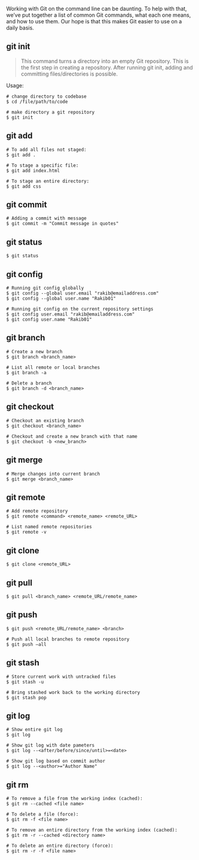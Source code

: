 Working with Git on the command line can be daunting. To help with that, we’ve put together a list of common Git commands, what each one means, and how to use them. Our hope is that this makes Git easier to use on a daily basis.

## git init

>    This command turns a directory into an empty Git repository. This is the first step in creating a      repository. After running git init, adding and  committing files/directories is possible. 


Usage:

```
# change directory to codebase
$ cd /file/path/to/code

# make directory a git repository
$ git init
```

## git add
```
# To add all files not staged:
$ git add .

# To stage a specific file:
$ git add index.html

# To stage an entire directory:
$ git add css
```
## git commit
```
# Adding a commit with message
$ git commit -m "Commit message in quotes"
```
## git status
```
$ git status
```
## git config
```
# Running git config globally
$ git config --global user.email "rakib@emailaddress.com"
$ git config --global user.name "Rakib01"

# Running git config on the current repository settings
$ git config user.email "rakib@emailaddress.com"
$ git config user.name "Rakib01"
```
## git branch
```
# Create a new branch
$ git branch <branch_name>

# List all remote or local branches
$ git branch -a

# Delete a branch
$ git branch -d <branch_name>
```

## git checkout
```
# Checkout an existing branch
$ git checkout <branch_name>

# Checkout and create a new branch with that name
$ git checkout -b <new_branch>
```
## git merge
```
# Merge changes into current branch
$ git merge <branch_name>
```
## git remote
```
# Add remote repository
$ git remote <command> <remote_name> <remote_URL>

# List named remote repositories
$ git remote -v
```
## git clone
```
$ git clone <remote_URL>
```
## git pull
```
$ git pull <branch_name> <remote_URL/remote_name>
```
## git push
```
$ git push <remote_URL/remote_name> <branch>

# Push all local branches to remote repository
$ git push —all
```
## git stash
```
# Store current work with untracked files
$ git stash -u

# Bring stashed work back to the working directory
$ git stash pop
```
## git log
```
# Show entire git log
$ git log

# Show git log with date pameters
$ git log --<after/before/since/until>=<date>

# Show git log based on commit author
$ git log --<author>="Author Name"
```
## git rm
```
# To remove a file from the working index (cached):
$ git rm --cached <file name>

# To delete a file (force):
$ git rm -f <file name>

# To remove an entire directory from the working index (cached):
$ git rm -r --cached <directory name>

# To delete an entire directory (force):
$ git rm -r -f <file name>
```
